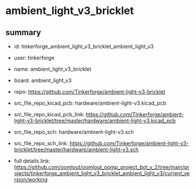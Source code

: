 # ambient_light_v3_bricklet
 
## summary 
* id: tinkerforge_ambient_light_v3_bricklet_ambient_light_v3
* user: tinkerforge
* name: ambient_light_v3_bricklet
* board: ambient_light_v3
* repo: https://github.com/Tinkerforge/ambient-light-v3-bricklet
* src_file_repo_kicad_pcb: hardware/ambient-light-v3.kicad_pcb
* src_file_repo_kicad_pcb_link: https://github.com/Tinkerforge/ambient-light-v3-bricklet/tree/master/hardware/ambient-light-v3.kicad_pcb


* src_file_repo_sch: hardware/ambient-light-v3.sch
* src_file_repo_sch_link: https://github.com/Tinkerforge/ambient-light-v3-bricklet/tree/master/hardware/ambient-light-v3.sch
* full details link: https://github.com/oomlout/oomlout_oomp_project_bot_v_2/tree/main/projects/tinkerforge_ambient_light_v3_bricklet_ambient_light_v3/current_version/working  







